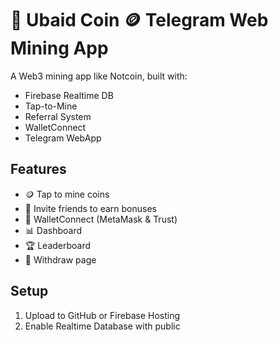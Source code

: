 # 👑 Ubaid Coin 🪙 Telegram Web Mining App

A Web3 mining app like Notcoin, built with:

- Firebase Realtime DB
- Tap-to-Mine
- Referral System
- WalletConnect
- Telegram WebApp

## Features

- 🪙 Tap to mine coins
- 🎁 Invite friends to earn bonuses
- 🔌 WalletConnect (MetaMask & Trust)
- 📊 Dashboard
- 🏆 Leaderboard
- 💸 Withdraw page

## Setup

1. Upload to GitHub or Firebase Hosting
2. Enable Realtime Database with public
